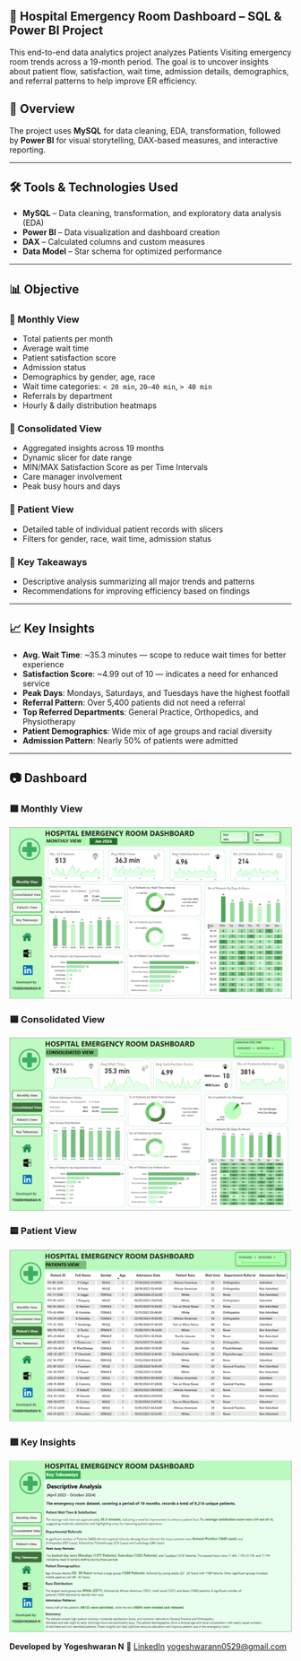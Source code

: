 ## 🏥 Hospital Emergency Room Dashboard – SQL & Power BI Project

This end-to-end data analytics project analyzes Patients Visiting emergency room trends across a 19-month period. The goal is to uncover insights about patient flow, satisfaction, wait time, admission details, demographics, and referral patterns to help improve ER efficiency.

## 📌 Overview

The project uses **MySQL** for data cleaning, EDA, transformation, followed by **Power BI** for visual storytelling, DAX-based measures, and interactive reporting.

---

## 🛠️ Tools & Technologies Used

- **MySQL** – Data cleaning, transformation, and exploratory data analysis (EDA)
- **Power BI** – Data visualization and dashboard creation
- **DAX** – Calculated columns and custom measures
- **Data Model** – Star schema for optimized performance

---

## 📊 Objective

### 🔹 Monthly View
- Total patients per month
- Average wait time
- Patient satisfaction score
- Admission status
- Demographics by gender, age, race
- Wait time categories: `< 20 min`, `20–40 min`, `> 40 min`
- Referrals by department
- Hourly & daily distribution heatmaps

### 🔹 Consolidated View
- Aggregated insights across 19 months
- Dynamic slicer for date range
- MIN/MAX Satisfaction Score as per Time Intervals
- Care manager involvement
- Peak busy hours and days

### 🔹 Patient View
- Detailed table of individual patient records with slicers
- Filters for gender, race, wait time, admission status

### 🔹 Key Takeaways
- Descriptive analysis summarizing all major trends and patterns
- Recommendations for improving efficiency based on findings

---

## 📈 Key Insights

- **Avg. Wait Time**: ~35.3 minutes — scope to reduce wait times for better experience
- **Satisfaction Score**: ~4.99 out of 10 — indicates a need for enhanced service
- **Peak Days**: Mondays, Saturdays, and Tuesdays have the highest footfall
- **Referral Pattern**: Over 5,400 patients did not need a referral
- **Top Referred Departments**: General Practice, Orthopedics, and Physiotherapy
- **Patient Demographics**: Wide mix of age groups and racial diversity
- **Admission Pattern**: Nearly 50% of patients were admitted

---

## 📷 Dashboard 

### 🟩 Monthly View
![Monthly View](./Hospital%20ER%20Analysis%20-%20Montly%20View.png)

### 🟦 Consolidated View
![Consolidated View](./Hospital%20ER%20Analysis%20-%20Consolidated%20View.png)

### 🟨 Patient View
![Patient View](./Hospital%20ER%20Analysis%20-%20Patient%20View.png)

### 🟥 Key Insights
![Keynotes](./Hospital%20ER%20Analysis%20-%20Keynotes.png)


 **Developed by** 
 **Yogeshwaran N**
🔗 [LinkedIn](https://www.linkedin.com/in/yogeshwarann0529/)
yogeshwarann0529@gmail.com
